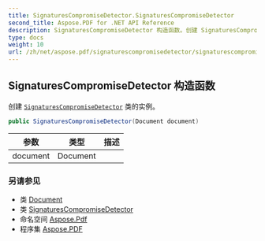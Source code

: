 ```yaml
---
title: SignaturesCompromiseDetector.SignaturesCompromiseDetector
second_title: Aspose.PDF for .NET API Reference
description: SignaturesCompromiseDetector 构造函数。创建 SignaturesCompromiseDetector 类的实例
type: docs
weight: 10
url: /zh/net/aspose.pdf/signaturescompromisedetector/signaturescompromisedetector/
---
```

## SignaturesCompromiseDetector 构造函数

创建 [`SignaturesCompromiseDetector`](../) 类的实例。

```csharp
public SignaturesCompromiseDetector(Document document)
```

| 参数 | 类型 | 描述 |
| --- | --- | --- |
| document | Document |  |

### 另请参见

* 类 [Document](../../document/)
* 类 [SignaturesCompromiseDetector](../)
* 命名空间 [Aspose.Pdf](../../../aspose.pdf/)
* 程序集 [Aspose.PDF](../../../)